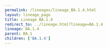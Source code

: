 ```yaml
---
permalink: /lineages/lineage_BA.1.4.html
layout: lineage_page
title: Lineage BA.1.4
redirect_to: ../lineage.html?lineage=BA.1.4
lineage: BA.1.4
parent: BA.1
children: ['BA.1.4']
---
```

